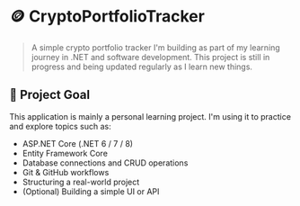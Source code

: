 # 🪙 CryptoPortfolioTracker

> A simple crypto portfolio tracker I'm building as part of my learning journey in .NET and software development. This project is still in progress and being updated regularly as I learn new things.

## 🚀 Project Goal

This application is mainly a personal learning project. I'm using it to practice and explore topics such as:

- ASP.NET Core (.NET 6 / 7 / 8)
- Entity Framework Core
- Database connections and CRUD operations
- Git & GitHub workflows
- Structuring a real-world project
- (Optional) Building a simple UI or API

